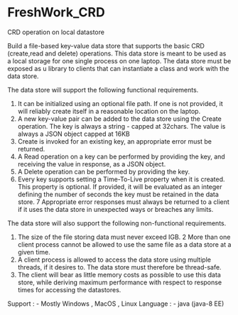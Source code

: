 # FreshWork_CRD
CRD operation on local datastore

Build a file-based key-value data store that supports the basic CRD (create,read and delete)
operations. This data store is meant to be used as a local storage for one single process on one laptop.
The data store must be exposed as u library to clients that can instantiate a class and work with the data store.

The data store will support the following functional requirements.

1. It can be initialized using an optional file path. If one is not provided, it will reliably
  create itself in a reasonable location on the laptop. 
2. A new key-value pair can be added to the data store using the Create operation.
  The key is always a string - capped at 32chars. The value is always a JSON object capped at 16KB
3. Create is invoked for an existing key, an appropriate error must be returned.
4. A Read operation on a key can be performed by providing the key, and receiving the value in response,
  as a JSON object. 
5. A Delete operation can be performed by providing the key.
6. Every key supports setting a Time-To-Live property when it is created. This property is
    optional. If provided, it will be evaluated as an integer defining the number of seconds
  the key must be retained in the data store. 
7 Appropriate error responses must always be returned to a client if it uses the data store in unexpected ways or breaches any limits.
     
The data store will also support the following non-functional requirements.

1. The size of the file storing data must never exceed IGB. 2 More than one client process cannot be allowed to use the same file
 as a data store at a given time.
2. A client process is allowed to access the data store using multiple threads, if it desires to. The data store must therefore be thread-safe.
3. The client will bear as little memory costs as possible to use this data store, 
    while deriving maximum performance with respect to response times for accessing the datastores.
    
Support : -
 Mostly Windows , MacOS , Linux
Language : - 
 java (java-8 EE)

